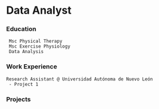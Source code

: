 # Data Analyst

 ### Education
     Msc Physical Therapy
     Msc Exercise Physiology
     Data Analysis 
  
 ### Work Experience
    Research Assistant @ Universidad Autónoma de Nuevo León
     - Project 1

 ### Projects
